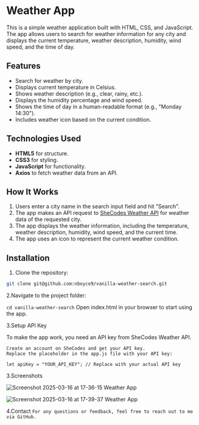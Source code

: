 # Weather App

This is a simple weather application built with HTML, CSS, and JavaScript. The app allows users to search for weather information for any city and displays the current temperature, weather description, humidity, wind speed, and the time of day.

## Features
- Search for weather by city.
- Displays current temperature in Celsius.
- Shows weather description (e.g., clear, rainy, etc.).
- Displays the humidity percentage and wind speed.
- Shows the time of day in a human-readable format (e.g., "Monday 14:30").
- Includes weather icon based on the current condition.

## Technologies Used
- **HTML5** for structure.
- **CSS3** for styling.
- **JavaScript** for functionality.
- **Axios** to fetch weather data from an API.

## How It Works
1. Users enter a city name in the search input field and hit "Search".
2. The app makes an API request to [SheCodes Weather API](https://www.shecodes.io/) for weather data of the requested city.
3. The app displays the weather information, including the temperature, weather description, humidity, wind speed, and the current time.
4. The app uses an icon to represent the current weather condition.

## Installation

1. Clone the repository:

```bash
git clone git@github.com:nboyce9/vanilla-weather-search.git
```

2.Navigate to the project folder:

```cd vanilla-weather-search```
Open index.html in your browser to start using the app.

3.Setup API Key

To make the app work, you need an API key from SheCodes Weather API.

    Create an account on SheCodes and get your API key.
    Replace the placeholder in the app.js file with your API key:

    let apiKey = "YOUR_API_KEY"; // Replace with your actual API key

3.Screenshots

    
![Screenshot 2025-03-16 at 17-36-15 Weather App](https://github.com/user-attachments/assets/9e20baae-1017-46af-b45a-5d50cde78a11)


![Screenshot 2025-03-16 at 17-39-37 Weather App](https://github.com/user-attachments/assets/f6bd21a7-7a1a-4df8-a8f4-b48f38c0aa75)


4.Contact
```For any questions or feedback, feel free to reach out to me via GitHub.```
